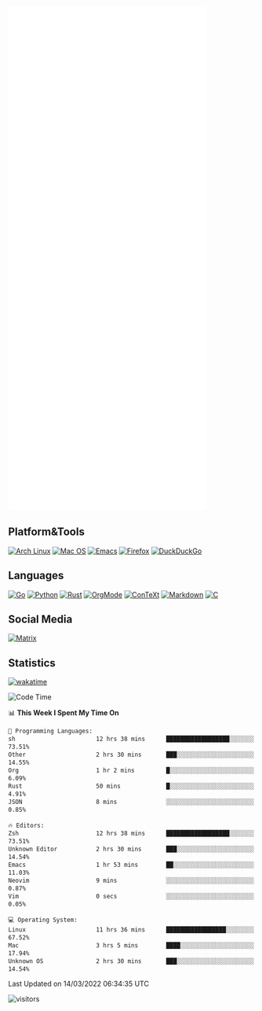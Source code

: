 ![Metrics](https://github.com/SteamedFish/SteamedFish/blob/master/github-metrics.svg)

## Platform&Tools

[![Arch Linux](https://img.shields.io/badge/ArchLinux-1793D1?logo=arch-linux&logoColor=fff&style=flat-square)](https://archlinux.org/)
[![Mac OS](https://img.shields.io/badge/MacOS-000000?style=flat-square&logo=macos&logoColor=F0F0F0)](https://www.apple.com/macos/)
[![Emacs](https://img.shields.io/badge/Emacs-%237F5AB6.svg?&style=flat-square&logo=gnu-emacs&logoColor=white)](https://www.gnu.org/software/emacs/)
[![Firefox](https://img.shields.io/badge/Firefox-FF7139?style=flat-square&logo=Firefox-Browser&logoColor=white)](https://firefox.com/)
[![DuckDuckGo](https://img.shields.io/badge/DuckDuckGo-DE5833?style=flat-square&logo=DuckDuckGo&logoColor=white)](https://duckduckgo.com/)

## Languages

[![Go](https://img.shields.io/badge/Golang-%2300ADD8.svg?style=flat-square&logo=go&logoColor=white)](https://golang.org/)
[![Python](https://img.shields.io/badge/Python-3670A0?style=flat-square&logo=python&logoColor=ffdd54)](https://www.python.org/)
[![Rust](https://img.shields.io/badge/Rust-%23000000.svg?style=flat-square&logo=rust&logoColor=white)](https://www.rust-lang.org/)
[![OrgMode](https://img.shields.io/badge/OrgMode-%23000000.svg?style=flat-square&logo=org&logoColor=white)](https://orgmode.org/)
[![ConTeXt](https://img.shields.io/badge/ConTeXt-%23008080.svg?style=flat-square&logo=latex&logoColor=white)](https://contextgarden.net/)
[![Markdown](https://img.shields.io/badge/MarkDown-%23000000.svg?style=flat-square&logo=markdown&logoColor=white)](https://daringfireball.net/projects/markdown/)
[![C](https://img.shields.io/badge/C-%2300599C.svg?style=flat-square&logo=c&logoColor=white)](https://www.iso.org/standard/74528.html)

## Social Media

[![Matrix](https://img.shields.io/badge/SteamedFish-2CA5E0?style=social&logo=matrix&logoColor=black)](https://matrix.to/#/@i:steamedfish.org)

## Statistics
[![wakatime](https://wakatime.com/badge/user/168280d6-fcf2-4b4f-ad3a-dc4612f35b38.svg)](https://wakatime.com/@168280d6-fcf2-4b4f-ad3a-dc4612f35b38)

<!--START_SECTION:waka-->
![Code Time](http://img.shields.io/badge/Code%20Time-1%2C654%20hrs%2027%20mins-blue)

📊 **This Week I Spent My Time On** 

```text
💬 Programming Languages: 
sh                       12 hrs 38 mins      ██████████████████░░░░░░░   73.51% 
Other                    2 hrs 30 mins       ███░░░░░░░░░░░░░░░░░░░░░░   14.55% 
Org                      1 hr 2 mins         █░░░░░░░░░░░░░░░░░░░░░░░░   6.09% 
Rust                     50 mins             █░░░░░░░░░░░░░░░░░░░░░░░░   4.91% 
JSON                     8 mins              ░░░░░░░░░░░░░░░░░░░░░░░░░   0.85%

🔥 Editors: 
Zsh                      12 hrs 38 mins      ██████████████████░░░░░░░   73.51% 
Unknown Editor           2 hrs 30 mins       ███░░░░░░░░░░░░░░░░░░░░░░   14.54% 
Emacs                    1 hr 53 mins        ██░░░░░░░░░░░░░░░░░░░░░░░   11.03% 
Neovim                   9 mins              ░░░░░░░░░░░░░░░░░░░░░░░░░   0.87% 
Vim                      0 secs              ░░░░░░░░░░░░░░░░░░░░░░░░░   0.05%

💻 Operating System: 
Linux                    11 hrs 36 mins      █████████████████░░░░░░░░   67.52% 
Mac                      3 hrs 5 mins        ████░░░░░░░░░░░░░░░░░░░░░   17.94% 
Unknown OS               2 hrs 30 mins       ███░░░░░░░░░░░░░░░░░░░░░░   14.54%

```


 Last Updated on 14/03/2022 06:34:35 UTC
<!--END_SECTION:waka-->

![visitors](https://visitor-badge.laobi.icu/badge?page_id=SteamedFish.SteamedFish)
